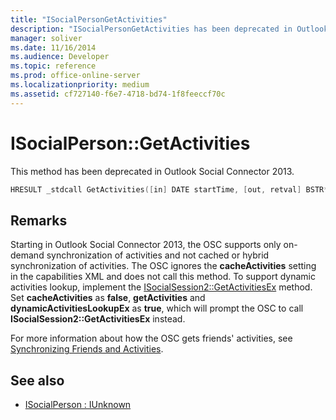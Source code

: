 ```yaml
---
title: "ISocialPersonGetActivities"
description: "ISocialPersonGetActivities has been deprecated in Outlook Social Connector 2013. Provides references to Synchronizing Friends and Activities."
manager: soliver
ms.date: 11/16/2014
ms.audience: Developer
ms.topic: reference
ms.prod: office-online-server
ms.localizationpriority: medium
ms.assetid: cf727140-f6e7-4718-bd74-1f8feeccf70c
---
```


# ISocialPerson::GetActivities

This method has been deprecated in Outlook Social Connector 2013.
  
```cpp
HRESULT _stdcall GetActivities([in] DATE startTime, [out, retval] BSTR* activities);
```

## Remarks

Starting in Outlook Social Connector 2013, the OSC supports only on-demand synchronization of activities and not cached or hybrid synchronization of activities. The OSC ignores the **cacheActivities** setting in the capabilities XML and does not call this method. To support dynamic activities lookup, implement the [ISocialSession2::GetActivitiesEx](isocialsession2-getactivitiesex.md) method. Set **cacheActivities** as **false**, **getActivities** and **dynamicActivitiesLookupEx** as **true**, which will prompt the OSC to call **ISocialSession2::GetActivitiesEx** instead. 
  
For more information about how the OSC gets friends' activities, see [Synchronizing Friends and Activities](synchronizing-friends-and-activities.md). 
  
## See also

- [ISocialPerson : IUnknown](isocialpersoniunknown.md)

